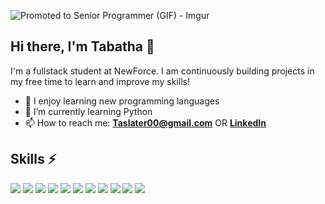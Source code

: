 ![Promoted to Senior Programmer (GIF) - Imgur](https://user-images.githubusercontent.com/106984127/188767721-15894feb-baac-4e21-9025-81696c9dd64c.gif)




## Hi there, I'm Tabatha 👋

I'm a fullstack student at NewForce. I am continuously building projects in my free time to learn and improve my skills!

- 🌱 I enjoy learning new programming languages
- 🔭 I’m currently learning Python
- 📫 How to reach me: [**Taslater00@gmail.com**](gmail.com) OR [**LinkedIn**](https://linkedin.com)


## Skills ⚡

![](https://img.shields.io/badge/HTML5-E34F26?style=for-the-badge&logo=html5&logoColor=white)
![](https://img.shields.io/badge/CSS3-1572B6?style=for-the-badge&logo=css3&logoColor=white)
![](https://img.shields.io/badge/Sass-CC6699?style=for-the-badge&logo=sass&logoColor=white)
![](https://img.shields.io/badge/JavaScript-F7DF1E?style=for-the-badge&logo=javascript&logoColor=black)
![](https://img.shields.io/badge/React-20232A?style=for-the-badge&logo=react&logoColor=61DAFB)
![](https://img.shields.io/badge/Styled%20Components-d06ebe?style=for-the-badge&logo=styled-components&logoColor=white)
![](https://img.shields.io/badge/SQL-1572B6?style=for-the-badge)
![](https://img.shields.io/badge/Node.js-43853D?style=for-the-badge&logo=node.js&logoColor=white)
![](https://img.shields.io/badge/C%20Sharp-F7DF1E?style=for-the-badge)
![](https://img.shields.io/badge/.NET%20Core-404D59?style=for-the-badge)
![](https://img.shields.io/badge/MS%20Azure-1572B6?style=for-the-badge)


<!--
**TabathaSlater/TabathaSlater** is a ✨ _special_ ✨ repository because its `README.md` (this file) appears on your GitHub profile.

Here are some ideas to get you started:

- 🔭 I’m currently working on ...
- 🌱 I’m currently learning ...
- 👯 I’m looking to collaborate on ...
- 🤔 I’m looking for help with ...
- 💬 Ask me about ...
- 📫 How to reach me: ...
- 😄 Pronouns: ...
- ⚡ Fun fact: ...
-->

